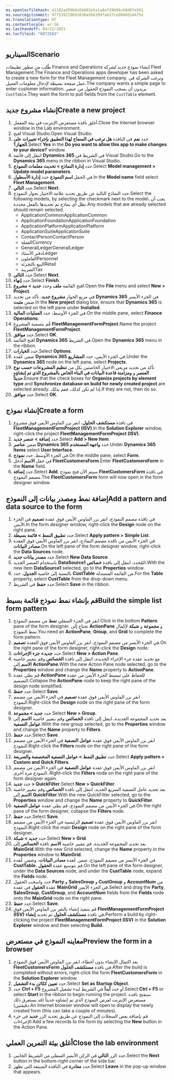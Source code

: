 ```yaml
---
ms.openlocfilehash: a1182ad59b8a5b682e5a1a0af29b94cb8d07e581
ms.sourcegitcommit: 977539219691830a564399fa637ced040d24475e
ms.translationtype: HT
ms.contentlocale: ar-SA
ms.lasthandoff: 04/22/2021
ms.locfileid: "6072563"
---
```

## <a name="scenario"></a><span data-ttu-id="abffa-101">السيناريو</span><span class="sxs-lookup"><span data-stu-id="abffa-101">Scenario</span></span>

<span data-ttu-id="abffa-102">طُلب من مطور تطبيقات Finance and Operations إنشاء نموذج جديد لشركة Fleet Management.</span><span class="sxs-lookup"><span data-stu-id="abffa-102">The Finance and Operations apps developer has been asked to create a new form for the Fleet Management company.</span></span> <span data-ttu-id="abffa-103">وترغب الشركة في عمل صفحة بسيطة لإدخال معلومات العميل.</span><span class="sxs-lookup"><span data-stu-id="abffa-103">The company wants a simple page to enter customer information.</span></span> <span data-ttu-id="abffa-104">يريدون أن يسحب النموذج الحقول من عنصر `CustTable`.</span><span class="sxs-lookup"><span data-stu-id="abffa-104">They want the form to pull fields from the `CustTable` element.</span></span>


## <a name="create-a-new-project"></a><span data-ttu-id="abffa-105">إنشاء مشروع جديد</span><span class="sxs-lookup"><span data-stu-id="abffa-105">Create a new project</span></span> 

1.  <span data-ttu-id="abffa-106">أغلق نافذة مستعرض الإنترنت في بيئة المعمل.</span><span class="sxs-lookup"><span data-stu-id="abffa-106">Close the Internet browser window in the Lab environment.</span></span>
2.  <span data-ttu-id="abffa-107">افتح Visual Studio.</span><span class="sxs-lookup"><span data-stu-id="abffa-107">Open Visual Studio.</span></span>
3.  <span data-ttu-id="abffa-108">حدد **نعم** في النافذة **هل ترغب في السماح لهذا التطبيق بإجراء تغييرات على الجهاز؟**.</span><span class="sxs-lookup"><span data-stu-id="abffa-108">Select **Yes** in the **Do you want to allow this app to make changes to your device?** window.</span></span>
2.  <span data-ttu-id="abffa-109">انتقل إلى قائمة **Dynamics 365** في الشريط في Visual Studio.</span><span class="sxs-lookup"><span data-stu-id="abffa-109">Go to the **Dynamics 365** menu in the ribbon in Visual Studio.</span></span>
3.  <span data-ttu-id="abffa-110">حدد **إدارة النماذج > تحديث معلمات النموذج**.</span><span class="sxs-lookup"><span data-stu-id="abffa-110">Select **Model management > Update model parameters**.</span></span>
4.  <span data-ttu-id="abffa-111">في الحقل **اسم النموذج** حدد **إدارة الأسطول**.</span><span class="sxs-lookup"><span data-stu-id="abffa-111">In the **Model name** field select **Fleet Management**.</span></span>
5.  <span data-ttu-id="abffa-112">حدد **التالي**.</span><span class="sxs-lookup"><span data-stu-id="abffa-112">Select **Next**.</span></span>
6.  <span data-ttu-id="abffa-113">حدد النماذج التالية عن طريق تحديد علامة الاختيار بجوار النموذج.</span><span class="sxs-lookup"><span data-stu-id="abffa-113">Select the following models, by selecting the checkmark next to the model.</span></span> <span data-ttu-id="abffa-114">يجب أن تظل أي نماذج تم تحديدها بالفعل محددة.</span><span class="sxs-lookup"><span data-stu-id="abffa-114">Any models that are already selected should remain selected.</span></span>
    - <span data-ttu-id="abffa-115">ApplicationCommon</span><span class="sxs-lookup"><span data-stu-id="abffa-115">ApplicationCommon</span></span>
    - <span data-ttu-id="abffa-116">ApplicationFoundation</span><span class="sxs-lookup"><span data-stu-id="abffa-116">ApplicationFoundation</span></span>
    - <span data-ttu-id="abffa-117">ApplicationPlatform</span><span class="sxs-lookup"><span data-stu-id="abffa-117">ApplicationPlatform</span></span>
    - <span data-ttu-id="abffa-118">ApplicationSuite</span><span class="sxs-lookup"><span data-stu-id="abffa-118">ApplicationSuite</span></span>
    - <span data-ttu-id="abffa-119">ContactPerson</span><span class="sxs-lookup"><span data-stu-id="abffa-119">ContactPerson</span></span>
    - <span data-ttu-id="abffa-120">العملة</span><span class="sxs-lookup"><span data-stu-id="abffa-120">Currency</span></span>
    - <span data-ttu-id="abffa-121">GeneralLedger</span><span class="sxs-lookup"><span data-stu-id="abffa-121">GeneralLedger</span></span>
    - <span data-ttu-id="abffa-122">دفتر الأستاذ</span><span class="sxs-lookup"><span data-stu-id="abffa-122">Ledger</span></span>
    - <span data-ttu-id="abffa-123">العاملون</span><span class="sxs-lookup"><span data-stu-id="abffa-123">Personnel</span></span>
    - <span data-ttu-id="abffa-124">البيع بالتجزئة</span><span class="sxs-lookup"><span data-stu-id="abffa-124">Retail</span></span>
    - <span data-ttu-id="abffa-125">الضريبة</span><span class="sxs-lookup"><span data-stu-id="abffa-125">Tax</span></span>
7.  <span data-ttu-id="abffa-126">حدد **التالي**.</span><span class="sxs-lookup"><span data-stu-id="abffa-126">Select **Next**.</span></span>
8.  <span data-ttu-id="abffa-127">حدد **إنهاء**.</span><span class="sxs-lookup"><span data-stu-id="abffa-127">Select **Finish**.</span></span>
2.  <span data-ttu-id="abffa-128">افتح القائمة **ملف** وحدد **جديد > مشروع**.</span><span class="sxs-lookup"><span data-stu-id="abffa-128">Open the **File** menu and select **New > Project**.</span></span>
3.  <span data-ttu-id="abffa-129">في مربع الحوار **مشروع جديد**، تأكد من تحديد **Dynamics 365** في الجزء الأيسر ضمن **مثبت**.</span><span class="sxs-lookup"><span data-stu-id="abffa-129">In the **New project** dialog box, ensure that **Dynamics 365** is selected on the left pane under **Installed**.</span></span>
4.  <span data-ttu-id="abffa-130">في الجزء الأوسط، حدد **العمليات المالية**.</span><span class="sxs-lookup"><span data-stu-id="abffa-130">On the middle pane, select **Finance Operations**.</span></span>
5.  <span data-ttu-id="abffa-131">قُم بتسمية المشروع **FleetManagementFormProject**.</span><span class="sxs-lookup"><span data-stu-id="abffa-131">Name the project **FleetManagementFormProject**.</span></span>
6.  <span data-ttu-id="abffa-132">حدد **موافق**.</span><span class="sxs-lookup"><span data-stu-id="abffa-132">Select **OK**.</span></span>
7.  <span data-ttu-id="abffa-133">افتح القائمة **Dynamics 365** في الشريط.</span><span class="sxs-lookup"><span data-stu-id="abffa-133">Open the **Dynamics 365** menu in the ribbon.</span></span>
8.  <span data-ttu-id="abffa-134">حدد **الخيارات**.</span><span class="sxs-lookup"><span data-stu-id="abffa-134">Select **Options**.</span></span>
9.  <span data-ttu-id="abffa-135">ضمن عُقدة **Dynamics 365** في الجزء الأيمن، حدد **المشاريع**.</span><span class="sxs-lookup"><span data-stu-id="abffa-135">Under the **Dynamics 365** node on the left pane, select  **Projects**.</span></span>
10. <span data-ttu-id="abffa-136">تأكد من تحديد مربعي الاختيار الخاصتين بكل من **تنظيم المشروعات حسب نوع العنصر** و **ومزامنة قاعدة البيانات في البناء الخاص بالمشروع الذي تم إنشاؤه حديثاً**.</span><span class="sxs-lookup"><span data-stu-id="abffa-136">Ensure that the check boxes for **Organize projects by element type** and **Synchronize database on build for newly created project** are selected already.</span></span> <span data-ttu-id="abffa-137">إذا لم تكن كذلك، فقم بذلك.</span><span class="sxs-lookup"><span data-stu-id="abffa-137">If they are not, then do so.</span></span>
11. <span data-ttu-id="abffa-138">حدد **موافق**.</span><span class="sxs-lookup"><span data-stu-id="abffa-138">Select **OK**.</span></span>

## <a name="create-a-form"></a><span data-ttu-id="abffa-139">إنشاء نموذج</span><span class="sxs-lookup"><span data-stu-id="abffa-139">Create a form</span></span> 

1.  <span data-ttu-id="abffa-140">في نافذة **مستكشف الحلول**، انقر بزر الماوس الأيمن فوق مشروع **FleetManagementFormProject (ISV)**.</span><span class="sxs-lookup"><span data-stu-id="abffa-140">In the **Solution Explorer** window, right-click the project     **FleetManagementFormProject (ISV)**.</span></span>
2.  <span data-ttu-id="abffa-141">حدد **إضافة > عنصر جديد**.</span><span class="sxs-lookup"><span data-stu-id="abffa-141">Select **Add > New Item**.</span></span>
3.  <span data-ttu-id="abffa-142">ضمن **عناصر Dynamics 365** حدد **واجهة المستخدم**.</span><span class="sxs-lookup"><span data-stu-id="abffa-142">Under **Dynamics 365 Items** select **User Interface**.</span></span>
4.  <span data-ttu-id="abffa-143">في الجزء الأوسط، حدد **نموذج**.</span><span class="sxs-lookup"><span data-stu-id="abffa-143">On the middle pane, select **Form**.</span></span>
5.  <span data-ttu-id="abffa-144">في حقل **الاسم** أدخل **FleetCustomersForm**.</span><span class="sxs-lookup"><span data-stu-id="abffa-144">Enter **FleetCustomersForm** in the **Name** field.</span></span>
6.  <span data-ttu-id="abffa-145">حدد **إضافة**.</span><span class="sxs-lookup"><span data-stu-id="abffa-145">Select **Add**.</span></span> <span data-ttu-id="abffa-146">سيتم الآن فتح نموذج **FleetCustomersForm** في نافذة مصمم النموذج.</span><span class="sxs-lookup"><span data-stu-id="abffa-146">The **FleetCustomersForm** form will now open in the form designer window.</span></span>

## <a name="add-a-pattern-and-data-source-to-the-form"></a><span data-ttu-id="abffa-147">إضافة نمط ومصدر بيانات إلى النموذج</span><span class="sxs-lookup"><span data-stu-id="abffa-147">Add a pattern and data source to the form</span></span> 

1.  <span data-ttu-id="abffa-148">في نافذة مصمم النموذج، انقر بزر الماوس الأيمن فوق عقدة **تصميم** في الجزء الأيمن.</span><span class="sxs-lookup"><span data-stu-id="abffa-148">In the form designer window, right-click the **Design** node on the right pane.</span></span>
2.  <span data-ttu-id="abffa-149">حدد **تطبيق النمط > قائمة بسيطة**.</span><span class="sxs-lookup"><span data-stu-id="abffa-149">Select **Apply pattern > Simple List**.</span></span>
3.  <span data-ttu-id="abffa-150">في الجزء الأيمن من نافذة مصمم النماذج، انقر بزر الماوس الأيمن فوق العقدة **مصادر البيانات**.</span><span class="sxs-lookup"><span data-stu-id="abffa-150">On the left pane of the form designer window, right-click the **Data Sources** node.</span></span>
4.  <span data-ttu-id="abffa-151">حدد **مصدر بيانات جديد**.</span><span class="sxs-lookup"><span data-stu-id="abffa-151">Select **New Data Source**.</span></span>
5.  <span data-ttu-id="abffa-152">باستخدام العنصر الجديد **DataSource1** المُحدد، انتقل إلى نافذة **خصائص**.</span><span class="sxs-lookup"><span data-stu-id="abffa-152">With the new item **DataSource1** selected, go to the **Properties** window.</span></span>
6.  <span data-ttu-id="abffa-153">بالنسبة إلى خاصية **الجدول**، حدد **CustTable** من القائمة المنسدلة.</span><span class="sxs-lookup"><span data-stu-id="abffa-153">For the **Table** property, select **CustTable** from the drop-down menu.</span></span>
7.  <span data-ttu-id="abffa-154">حدد **حفظ** في الشريط.</span><span class="sxs-lookup"><span data-stu-id="abffa-154">Select **Save** in the ribbon.</span></span>

## <a name="build-the-simple-list-form-pattern"></a><span data-ttu-id="abffa-155">قم بإنشاء نمط نموذج قائمة بسيط</span><span class="sxs-lookup"><span data-stu-id="abffa-155">Build the simple list form pattern</span></span>  

1.  <span data-ttu-id="abffa-156">انقر في الجزء السفلي **نمط** من مصمم النموذج.</span><span class="sxs-lookup"><span data-stu-id="abffa-156">Click in the bottom **Pattern** pane of the form designer.</span></span> <span data-ttu-id="abffa-157">تحتاج إلى **ActionPane** و **مجموعة** و **شبكة** لإكمال نمط النموذج.</span><span class="sxs-lookup"><span data-stu-id="abffa-157">You need an **ActionPane**, **Group**, and **Grid** to complete the form pattern.</span></span>
2.  <span data-ttu-id="abffa-158">في الجزء الأيسر من مصمم النموذج، انقر بزر الماوس الأيمن فوق العقدة **تصميم**.</span><span class="sxs-lookup"><span data-stu-id="abffa-158">On the right pane of the form designer, right-click the **Design** node.</span></span>
3.  <span data-ttu-id="abffa-159">حدد **جديد> جزء الإجراءات**.</span><span class="sxs-lookup"><span data-stu-id="abffa-159">Select **New > Action Pane**.</span></span>
4.  <span data-ttu-id="abffa-160">مع تحديد عقدة جزء الإجراء الجديدة، انتقل إلى نافذة **الخصائص** وقم بتغيير خاصية **الاسم** إلى **ActionPane**.</span><span class="sxs-lookup"><span data-stu-id="abffa-160">With the new Action Pane node selected, go to the **Properties** window and change the **Name** property to **ActionPane**.</span></span>
5.  <span data-ttu-id="abffa-161">قم بطي عقدة **ActionPane** للحفاظ على تبسيط الجزء الأيمن من عقدة التصميم.</span><span class="sxs-lookup"><span data-stu-id="abffa-161">Collapse the **ActionPane** node to keep the right pane of the design node simplified.</span></span>
6.  <span data-ttu-id="abffa-162">حدد **حفظ**.</span><span class="sxs-lookup"><span data-stu-id="abffa-162">Select **Save**.</span></span>
7.  <span data-ttu-id="abffa-163">انقر بزر الماوس الأيمن فوق عقدة **تصميم** في الجزء الأيمن من مصمم النموذج.</span><span class="sxs-lookup"><span data-stu-id="abffa-163">Right-click the **Design** node on the right pane of the form designer.</span></span>
8.  <span data-ttu-id="abffa-164">حدد **جديد > مجموعة**.</span><span class="sxs-lookup"><span data-stu-id="abffa-164">Select **New > Group**.</span></span>
9.  <span data-ttu-id="abffa-165">بعد تحديد المجموعة الجديدة، انتقل إلى نافذة **الخصائص** وقم بتغيير خاصية **الاسم** إلى **عوامل التصفية**.</span><span class="sxs-lookup"><span data-stu-id="abffa-165">With the new group selected, go to the **Properties** window and change the **Name** property to **Filters**.</span></span>
10.  <span data-ttu-id="abffa-166">حدد **حفظ**.</span><span class="sxs-lookup"><span data-stu-id="abffa-166">Select **Save**.</span></span>
10. <span data-ttu-id="abffa-167">انقر بزر الماوس الأيمن فوق عقدة **عوامل التصفية** في الجزء الأيمن من مصمم النموذج.</span><span class="sxs-lookup"><span data-stu-id="abffa-167">Right-click the **Filters** node on the right pane of the form designer.</span></span>
11. <span data-ttu-id="abffa-168">حدد **تطبيق النمط > عوامل التصفية المخصصة والسريعة**.</span><span class="sxs-lookup"><span data-stu-id="abffa-168">Select **Apply pattern > Custom and Quick Filters**.</span></span>
12. <span data-ttu-id="abffa-169">انقر بزر الماوس الأيمن فوق عقدة **عوامل التصفية** في الجزء الأيمن من مصمم النموذج مرة أخرى..</span><span class="sxs-lookup"><span data-stu-id="abffa-169">Right-click the **Filters** node on the right pane of the form designer again.</span></span>
13. <span data-ttu-id="abffa-170">حدد **جديد > QuickFilter**.</span><span class="sxs-lookup"><span data-stu-id="abffa-170">Select **New > QuickFilter**.</span></span>
14. <span data-ttu-id="abffa-171">بعد تحديد عامل التصفية السريع الجديد، انتقل إلى نافذة **الخصائص** وقم بتغيير خاصية **الاسم** إلى **QuickFilter**.</span><span class="sxs-lookup"><span data-stu-id="abffa-171">With the new QuickFilter selected, go to the **Properties** window and change the **Name** property to **QuickFilter**.</span></span>
15. <span data-ttu-id="abffa-172">في الجزء الأيمن من مصمم النموذج، قم بطي عقدة **عوامل التصفية**.</span><span class="sxs-lookup"><span data-stu-id="abffa-172">On the right pane of the form designer, collapse the **Filters** node.</span></span>
16. <span data-ttu-id="abffa-173">حدد **حفظ**.</span><span class="sxs-lookup"><span data-stu-id="abffa-173">Select **Save**.</span></span>
17. <span data-ttu-id="abffa-174">انقر بزر الماوس الأيمن فوق عقدة **تصميم** الرئيسية في الجزء الأيمن من مصمم النموذج.</span><span class="sxs-lookup"><span data-stu-id="abffa-174">Right-click the main **Design** node on the right pane of the form designer.</span></span>
18. <span data-ttu-id="abffa-175">حدد **جديد > شبكة**.</span><span class="sxs-lookup"><span data-stu-id="abffa-175">Select **New > Grid**.</span></span>
19. <span data-ttu-id="abffa-176">بعد تحديد المجموعة الجديدة، قم بتغيير خاصية **الاسم** نافذة **الخصائص** إلى **MainGrid**.</span><span class="sxs-lookup"><span data-stu-id="abffa-176">With the new Grid selected, change the **Name** property in the **Properties** window to **MainGrid**.</span></span>
20. <span data-ttu-id="abffa-177">في الجزء الأيسر من مصمم النموذج، ضمن عُقدة **مصادر البيانات**، وضمن عُقدة **CustTable**، قم بتوسيع عقدة **الحقول**.</span><span class="sxs-lookup"><span data-stu-id="abffa-177">On the left pane of the form designer, under the **Data Sources** node, and under the  **CustTable** node, expand the **Fields** node.</span></span>
22. <span data-ttu-id="abffa-178">حدد واسحب الحقول **Party** و **SalesGroup** و **CustGroup** و **AccountNum** من عقدة **الحقول** في عقدة **MainGrid** في الجزء الأيمن.</span><span class="sxs-lookup"><span data-stu-id="abffa-178">Select and drag the **Party**, **SalesGroup**, **CustGroup**, and **AccountNum** fields from the **Fields** node onto the **MainGrid** node on the right pane.</span></span>
23. <span data-ttu-id="abffa-179">حدد **حفظ**.</span><span class="sxs-lookup"><span data-stu-id="abffa-179">Select **Save**.</span></span>
24. <span data-ttu-id="abffa-180">قم بتنفيذ إنشاء بالنقر بزر الماوس الأيمن فوق **FleetManagementFormProject (ISV)** في نافذة **مستكشف الحلول** ثم تحديد **إنشاء**.</span><span class="sxs-lookup"><span data-stu-id="abffa-180">Perform a build by right-clicking the project **FleetManagementFormProject (ISV)** in the **Solution Explorer** window and then selecting **Build.**</span></span>

## <a name="preview-the-form-in-a-browser"></a><span data-ttu-id="abffa-181">معاينه النموذج في مستعرض</span><span class="sxs-lookup"><span data-stu-id="abffa-181">Preview the form in a browser</span></span> 

1.  <span data-ttu-id="abffa-182">بعد اكتمال الإنشاء بدون أخطاء، انقر بزر الماوس الأيمن فوق النموذج **FleetCustomersForm** في نافذه **مستكشف الحلول**.</span><span class="sxs-lookup"><span data-stu-id="abffa-182">After the build is completed without errors, right-click the form **FleetCustomersForm** in the **Solution Explorer** window.</span></span>
2.  <span data-ttu-id="abffa-183">حدد **تعيين ككائن بدء التشغيل**.</span><span class="sxs-lookup"><span data-stu-id="abffa-183">Select **Set as Startup Object**.</span></span>
3.  <span data-ttu-id="abffa-184">حدد **Ctrl + F5** أو حدد **أبدأ** في الشريط لبدء تشغيل المشروع.</span><span class="sxs-lookup"><span data-stu-id="abffa-184">Select **Ctrl + F5** or select **Start** in the ribbon to begin running the project.</span></span> <span data-ttu-id="abffa-185">ستفتح نافذة مستعرض الإنترنت لعرض النموذج الذي تم إنشاؤه حديثاً (قد يستغرق ذلك دقيقتين).</span><span class="sxs-lookup"><span data-stu-id="abffa-185">An Internet browser window will open to display the newly created form (this can take a couple of minutes).</span></span>
5.  <span data-ttu-id="abffa-186">قم بإضافة بعض السجلات إلى النموذج عن طريق تحديد الزر **جديد** في جزء الإجراءات.</span><span class="sxs-lookup"><span data-stu-id="abffa-186">Add a few records to the form by selecting the **New** button in the Action Pane.</span></span>

## <a name="close-the-lab-environment"></a><span data-ttu-id="abffa-187">أغلق بيئة التمرين العملي</span><span class="sxs-lookup"><span data-stu-id="abffa-187">Close the lab environment</span></span> 

1. <span data-ttu-id="abffa-188">حدد الزر **التالي** في الركن الأيسر السفلي من الشريط الجانبي.</span><span class="sxs-lookup"><span data-stu-id="abffa-188">Select the **Next** button in the bottom-right corner of the side bar.</span></span>
2. <span data-ttu-id="abffa-189">حدد **مغادرة** في النافذة المنبثقة التي تظهر.</span><span class="sxs-lookup"><span data-stu-id="abffa-189">Select **Leave** in the pop-up window that appears.</span></span>


